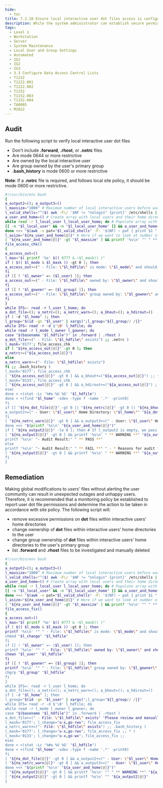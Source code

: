 ```yaml
---
hide:
  - toc
title: 7.2.10 Ensure local interactive user dot files access is configured
description: While the system administrator can establish secure permissions for users' "dot" files, the users can easily override these.
tags:
  - Level 1
  - Workstation
  - Server
  - System Maintenance
  - Local User and Group Settings
  - Automated
  - IG1
  - IG2
  - IG3
  - 3.3 Configure Data Access Control Lists
  - T1222
  - T1222.001
  - T1222.002
  - T1152
  - T1152.003
  - T1152.004
  - TA0005
  - M1022
---
```


## Audit
Run the following script to verify local interactive user dot files
- Don't include **.forward**, **.rhost**, or **.netrc** files
- Are mode 0644 or more restrictive
- Are owned by the local interactive user
- Are group owned by the user's primary group
- **.bash_history** is mode 0600 or more restrictive

**Note**: If a **.netrc** file is required, and follows local site policy, it should be mode 0600 or more restrictive.

```bash linenums="1"
#!/usr/bin/env bash
{
a_output2=(); a_output3=()
l_maxsize="1000" # Maximum number of local interactive users before warning (Default 1,000)
l_valid_shells="^($( awk -F\/ '$NF != "nologin" {print}' /etc/shells | sed -rn '/^\//{s,/,\\\\/,g;p}' | paste -s -d '|' - ))$"
a_user_and_home=() # Create array with local users and their home directories
while read -r l_local_user l_local_user_home; do # Populate array with users and user home location
[[ -n "$l_local_user" && -n "$l_local_user_home" ]] && a_user_and_home+=("$l_local_user:$l_local_user_home")
done <<< "$(awk -v pat="$l_valid_shells" -F: '$(NF) ~ pat { print $1 " " $(NF-1) }' /etc/passwd)"
l_asize="${#a_user_and_home[@]}" # Here if we want to look at number of users before proceeding
[ "${#a_user_and_home[@]}" -gt "$l_maxsize" ] && printf '%s\n' "" " ** INFO **" \" - \"$l_asize\" Local interactive users found on the system" \" - This may be a long running check" ""
file_access_chk()
{
a_access_out=()
l_max="$( printf '%o' $(( 0777 & ~$l_mask)) )"
if [ $(( $l_mode & $l_mask )) -gt 0 ]; then
a_access_out+=(" - File: \"$l_hdfile\" is mode: \"$l_mode\" and should be mode: \"$l_max\" or more restrictive")
fi
if [[ ! "$l_owner" =~ ($l_user) ]]; then
a_access_out+=(" - File: \"$l_hdfile\" owned by: \"$l_owner\" and should be owned by \"${l_user//|/ or }\"")
fi
if [[ ! "$l_gowner" =~ ($l_group) ]]; then
a_access_out+=(" - File: \"$l_hdfile\" group owned by: \"$l_gowner\" and should be group owned by \"${l_group//|/ or }\"")
fi
}
while IFS=: read -r l_user l_home; do
a_dot_file=(); a_netrc=(); a_netrc_warn=(); a_bhout=(); a_hdirout=()
if [ -d "$l_home" ]; then
l_group="$(id -gn "$l_user" | xargs)";l_group="${l_group// /|}"
while IFS= read -r -d $'\0' l_hdfile; do
while read -r l_mode l_owner l_gowner; do
case "$(basename "$l_hdfile")" in .forward | .rhost )
a_dot_file+=(" - File: \"$l_hdfile\" exists") ;; .netrc )
l_mask='0177'; file_access_chk
if [ "${#a_access_out[@]}" -gt 0 ]; then
a_netrc+=("${a_access_out[@]}")
else
a_netrc_warn+=("- File: \"$l_hdfile\" exists")
fi ;; .bash_history )
l_mask='0177'; file_access_chk
[ "${#a_access_out[@]}" -gt 0 ] && a_bhout+=("${a_access_out[@]}") ;; * )
l_mask='0133'; file_access_chk
[ "${#a_access_out[@]}" -gt 0 ] && a_hdirout+=("${a_access_out[@]}") ;;
esac
done < <(stat -Lc '%#a %U %G' "$l_hdfile")
done < <(find "$l_home" -xdev -type f -name '.*' -print0)
fi
if [[ "${#a_dot_file[@]}" -gt 0 || "${#a_netrc[@]}" -gt 0 || "${#a_bhout[@]}" -gt 0 || "${#a_hdirout[@]}" -gt 0 ]]; then
a_output2+=(" - User: \"$l_user\" Home Directory: \"$l_home\"" "${a_dot_file[@]}" "${a_netrc[@]}" "${a_bhout[@]}" "${a_hdirout[@]}")
fi
[ "${#a_netrc_warn[@]}" -gt 0 ] && a_output3+=(" - User: \"$l_user\" Home Directory: \"$l_home\"" "${a_netrc_warn[@]}")
done <<< "$(printf '%s\n' "${a_user_and_home[@]}")"
if [ "${#a_output2[@]}" -le 0 ]; then # If l_output2 is empty, we pass
[ "${#a_output3[@]}" -gt 0 ] && printf '%s\n' " ** WARNING **" "${a_output3[@]}"
printf '%s\n' "- Audit Result:" " ** PASS **"
else
printf '%s\n' "- Audit Result:" " ** FAIL **" " - * Reasons for audit failure * :" "${a_output2[@]}" ""
[ "${#a_output3[@]}" -gt 0 ] && printf '%s\n' " ** WARNING **" "${a_output3[@]}"
fi
}
```

## Remediation
Making global modifications to users' files without alerting the user community can result in unexpected outages and unhappy users. Therefore, it is recommended that a monitoring policy be established to report user dot file permissions and determine the action to be taken in accordance with site policy.
The following script will:
- remove excessive permissions on **dot** files within interactive users' home directories
- change ownership of **dot** files within interactive users' home directories to the user
- change group ownership of **dot** files within interactive users' home directories to the user's primary group
- list **.forward** and **.rhost** files to be investigated and manually deleted

```bash linenums="1"
#!/usr/bin/env bash
{
a_output2=(); a_output3=()
l_maxsize="1000" # Maximum number of local interactive users before warning (Default 1,000)
l_valid_shells="^($( awk -F\/ '$NF != "nologin" {print}' /etc/shells | sed -rn '/^\//{s,/,\\\\/,g;p}' | paste -s -d '|' - ))$"
a_user_and_home=() # Create array with local users and their home directories
while read -r l_local_user l_local_user_home; do # Populate array with users and user home location
[[ -n "$l_local_user" && -n "$l_local_user_home" ]] && a_user_and_home+=("$l_local_user:$l_local_user_home")
done <<< "$(awk -v pat="$l_valid_shells" -F: '$(NF) ~ pat { print $1 " " $(NF-1) }' /etc/passwd)"
l_asize="${#a_user_and_home[@]}" # Here if we want to look at number of users before proceeding
[ "${#a_user_and_home[@]}" -gt "$l_maxsize" ] && printf '%s\n' "" " ** INFO **" \" - \"$l_asize\" Local interactive users found on the system" \" - This may be a long running check" ""
file_access_fix()
{
a_access_out=()
l_max="$( printf '%o' $(( 0777 & ~$l_mask)) )"
if [ $(( $l_mode & $l_mask )) -gt 0 ]; then
printf '%s\n' "" " - File: \"$l_hdfile\" is mode: \"$l_mode\" and should be mode: \"$l_max\" or more restrictive" \"Updating file: \"$l_hdfile\" to be mode: \"$l_max\" or more restrictive"
chmod "$l_change" "$l_hdfile"
fi
if [[ ! "$l_owner" =~ ($l_user) ]]; then
printf '%s\n' "" " - File: \"$l_hdfile\" owned by: \"$l_owner\" and should be owned by \"${l_user//|/ or }\"" \"Updating file: \"$l_hdfile\" to be owned by \"${l_user//|/ or }\""
chown "$l_user" "$l_hdfile"
fi
if [[ ! "$l_gowner" =~ ($l_group) ]]; then
printf '%s\n' "" " - File: \"$l_hdfile\" group owned by: \"$l_gowner\" and should be group owned by \"${l_group//|/ or }\"" \"Updating file: \"$l_hdfile\" to be group owned by \"${l_group//|/ or }\""
chgrp "$l_group" "$l_hdfile"
fi
}
while IFS=: read -r l_user l_home; do
a_dot_file=(); a_netrc=(); a_netrc_warn=(); a_bhout=(); a_hdirout=()
if [ -d "$l_home" ]; then
l_group="$(id -gn "$l_user" | xargs)";l_group="${l_group// /|}"
while IFS= read -r -d $'\0' l_hdfile; do
while read -r l_mode l_owner l_gowner; do
case "$(basename "$l_hdfile")" in .forward | .rhost )
a_dot_file+=(" - File: \"$l_hdfile\" exists" "Please review and manually delete this file") ;; .netrc )
l_mask='0177'; l_change="u-x,go-rwx"; file_access_fix
a_netrc_warn+=("- File: \"$l_hdfile\" exists") ;; .bash_history )
l_mask='0177'; l_change="u-x,go-rwx"; file_access_fix ;; * )
l_mask='0133'; l_change="u-x,go-wx"; file_access_fix ;;
esac
done < <(stat -Lc '%#a %U %G' "$l_hdfile")
done < <(find "$l_home" -xdev -type f -name '.*' -print0)
fi
[ "${#a_dot_file[@]}" -gt 0 ] && a_output2+=(" - User: \"$l_user\" Home Directory: \"$l_home\"" "${a_dot_file[@]}")
[ "${#a_netrc_warn[@]}" -gt 0 ] && a_output3+=(" - User: \"$l_user\" Home Directory: \"$l_home\"" "${a_netrc_warn[@]}")
done <<< "$(printf '%s\n' "${a_user_and_home[@]}")"
[ "${#a_output3[@]}" -gt 0 ] && printf '%s\n' "" " ** WARNING **" "${a_output3[@]}" ""
[ "${#a_output2[@]}" -gt 0 ] && printf '%s\n' "" "${a_output2[@]}"
}
```
